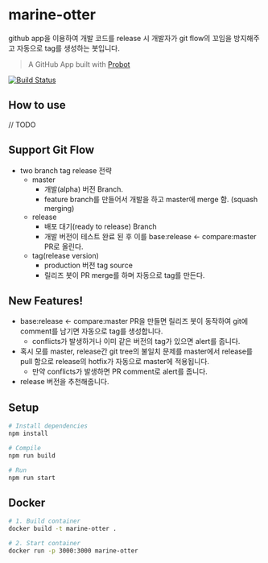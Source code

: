 # marine-otter
github app을 이용하여 개발 코드를 release 시 개발자가 git flow의 꼬임을 방지해주고 자동으로 tag를 생성하는 봇입니다.
> A GitHub App built with [Probot](https://github.com/probot/probot)

[![Build Status](https://app.travis-ci.com/fennec-fox/marine-otter.svg?branch=master)](https://app.travis-ci.com/fennec-fox/marine-otter)


## How to use
// TODO

## Support Git Flow
- two branch tag release 전략
  - master
    - 개발(alpha) 버전 Branch.
    - feature branch를 만들어서 개발을 하고 master에 merge 함. (squash merging)  
  - release
    - 배포 대기(ready to release) Branch
    - 개발 버전이 테스트 완료 된 후 이를 base:release <- compare:master PR로 올린다. 
  - tag(release version)
    - production 버전 tag source
    - 릴리즈 봇이 PR merge를 하며 자동으로 tag를 만든다.

## New Features!
- base:release <- compare:master PR을 만들면 릴리즈 봇이 동작하여 git에 comment를 남기면 자동으로 tag를 생성합니다.
  - conflicts가 발생하거나 이미 같은 버전의 tag가 있으면 alert를 줍니다.
- 혹시 모를 master, release간 git tree의 불일치 문제를 master에서 release를 pull 함으로 release의 hotfix가 자동으로 master에 적용됩니다.
  - 만약 conflicts가 발생하면 PR comment로 alert를 줍니다.
- release 버전을 추천해줍니다.

## Setup
```sh
# Install dependencies
npm install

# Compile
npm run build

# Run
npm run start 
```

## Docker
```sh
# 1. Build container
docker build -t marine-otter .

# 2. Start container
docker run -p 3000:3000 marine-otter
```
